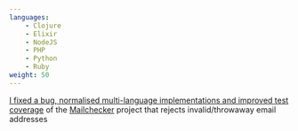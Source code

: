 ```yaml
---
languages:
    - Clojure
    - Elixir
    - NodeJS
    - PHP
    - Python
    - Ruby
weight: 50
---
```


[I fixed a bug, normalised multi-language implementations and improved test
coverage][mailchecker-pr] of the [Mailchecker][mailchecker] project that
rejects invalid/throwaway email addresses

[mailchecker]: https://github.com/FGRibreau/mailchecker
[mailchecker-pr]: https://github.com/FGRibreau/mailchecker/pull/54
